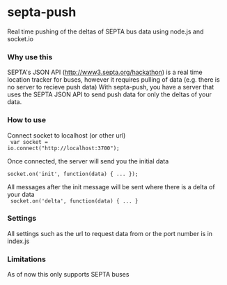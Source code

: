 septa-push
==========

Real time pushing of the deltas of SEPTA bus data using node.js and socket.io

### Why use this

SEPTA's JSON API (http://www3.septa.org/hackathon) is a real time location tracker for buses, however it requires pulling of data (e.g. there is no server to recieve push data)
With septa-push, you have a server that uses the SEPTA JSON API to send push data for only the deltas of your data.

### How to use

Connect socket to localhost (or other url)
<br>
<code>
var socket = io.connect("http://localhost:3700");
</code>

Once connected, the server will send you the initial data
<br>
<code>
socket.on('init', function(data) {
  ...
});
</code>

All messages after the init message will be sent where there is a delta of your data
<br>
<code>
socket.on('delta', function(data) {
  ...
}
</code>

### Settings

All settings such as the url to request data from or the port number is in index.js

### Limitations

As of now this only supports SEPTA buses
  
